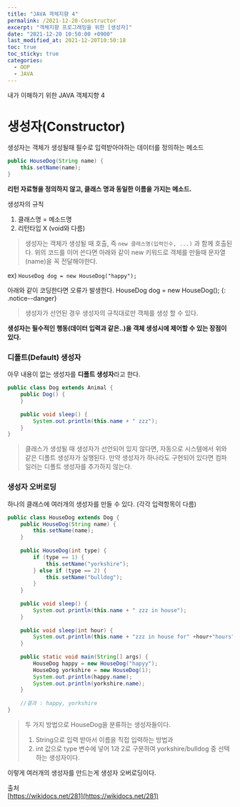 ```yaml
---
title: "JAVA 객체지향 4"
permalink: /2021-12-20-Constructor
excerpt: "객체지향 프로그래밍을 위한 [생성자]"
date: "2021-12-20 10:50:00 +0900"
last_modified_at: 2021-12-20T10:50:18
toc: true
toc_sticky: true	
categories:
  - OOP
  - JAVA
---
```

내가 이해하기 위한 JAVA 객체지향 4
# 생성자(Constructor)

생성자는 객체가 생성될때 필수로 입력받아야하는 데이터를 정의하는 메소드

```java
public HouseDog(String name) {
	this.setName(name);
}
```

**리턴 자료형을 정의하지 않고, 클래스 명과 동일한 이름을 가지는 메소드.**

생성자의 규칙
1. 클래스명 = 메소드명
2. 리턴타입 X (void와 다름)

> 생성자는 객체가 생성될 때 호출, 즉 `new 클래스명(입력인수, ...)` 과 함께 호출된다.
> 위의 코드를 이어 쓴다면 아래와 같이 new 키워드로 객체를 만들때 문자열(name)을 꼭 전달해야한다.

ex)
`HouseDog dog = new HouseDog("happy");`

아래와 같이 코딩한다면 오류가 발생한다.
HouseDog dog = new HouseDog();
{: .notice--danger}

> 생성자가 선언된 경우 생성자의 규칙대로만 객체를 생성 할 수 있다.

**생성자는 필수적인 행동(데이터 입력과 같은..)을 객체 생성시에 제어할 수 있는 장점이 있다.**


### 디폴트(Default) 생성자

아무 내용이 없는 생성자를 **디폴트 생성자**라고 한다.

```java
public class Dog extends Animal {
	public Dog() {
	}
	
	public void sleep() {
		System.out.println(this.name + " zzz");
	}
}
```

> 클래스가 생성될 때 생성자가 선언되어 있지 않다면, 자동으로 시스템에서 위와 같은 디폴트 생성자가 실행된다.
> 만약 생성자가 하나라도 구현되어 있다면 컴파일러는 디폴트 생성자를 추가하지 않는다.

### 생성자 오버로딩

하나의 클래스에 여러개의 생성자를 만들 수 있다. (각각 입력항목이 다름)

```java
public class HouseDog extends Dog {
	public HouseDog(String name) {
		this.setName(name);
	}
	
	public HouseDog(int type) {
		if (type == 1) {
			this.setName("yorkshire");
		} else if (type == 2) {
			this.setName("bulldog");
		}
	}
	
	public void sleep() {
		System.out.println(this.name + " zzz in house");
	}
	
	public void sleep(int hour) {
		System.out.println(this.name + "zzz in house for" +hour+"hours");
	}
	
	public static void main(String[] args) {
		HouseDog happy = new HouseDog("hapyy");
		HouseDog yorkshire = new HouseDog(1);
		System.out.println(happy.name);
		System.out.println(yorkshire.name);
	}
	
	//결과 : happy, yorkshire
}
```

> 두 가지 방법으로 HouseDog을 분류하는 생성자들이다.
> 1. String으로 입력 받아서 이름을 직접 입력하는 방법과
> 2. int 값으로 type 변수에 넣어 1과 2로 구분하여 yorkshire/bulldog 중 선택하는 생성자이다.

이렇게 여러개의 생성자를 만드는게 생성자 오버로딩이다.

출처<br/>
[https://wikidocs.net/281](https://wikidocs.net/281)
